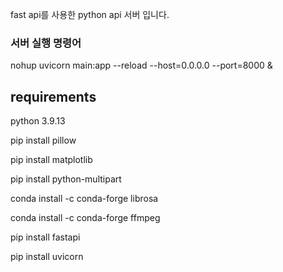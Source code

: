 fast api를 사용한 python api 서버 입니다.



### 서버 실행 명령어

nohup uvicorn main:app --reload --host=0.0.0.0 --port=8000 &



## requirements

python 3.9.13



pip install pillow

pip install matplotlib

pip install python-multipart

conda install -c conda-forge librosa

conda install -c conda-forge ffmpeg

pip install fastapi

pip install uvicorn







